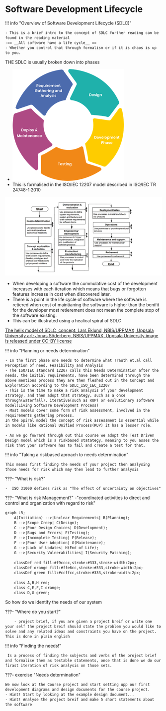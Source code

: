 # Software Development Lifecycle

!!! info "Overview of Software Development Lifecycle (SDLC)"
    
    - This is a brief intro to the concept of SDLC further reading can be found in the reading material
    -== __All software have a life cycle__ ==
    - Whether you control that through formalism or if it is chaos is up to you.
    

THE SDLC is usually broken down into phases
    
- ![Software Development Life Cycle showing the iteratvie nature of SDLC](../../development_design/img/SDLC.png)   
- This is formalised in the ISO/IEC 12207 model described in ISO/IEC TR 24748-1:2010

![ISO/IEC TR 24748-1:2010](../../development_design/img/SDLC_ISO_IEC_12207.png)

- When developing a software the cummulative cost of the development increases with each iteration which means that bugs or forgotten features increase in cost when discovered later.
- There is a point in the life cycle of software where the software is retiered when cost of maintianing the software is higher than the benifit for the developer most retierement does not mean the complete stop of the software existing.
- This can be illustrated using a healical spiral of SDLC

[The helix model of SDLC, concept: Lars Eklund, NBIS/UPPMAX, Uppsala University art: Jonas Söderberg, NBIS/UPPMAX, Uppsala University image is released under CC-BY license](../../development_design/img/helix_legend-01.png)

!!! info "Planning or needs determination"
    
    - In the first phase one needs to determine what Trauth et.al call Perception of need, Feasibility and Analysis 
    - The ISO/IEC standard 12207 calls this Needs Determination after the needs, the initial requirements, have been determined through the above mentions process they are then fleshed out in the Concept and Exploration according to the SDLC_ISO_IEC_12207 
    - This is the time to make a risk analysis of your development strategy, and then adopt that strategy, such as a once through(waterfall), iterative(such as RUP) or evolutionary software model(Living Software Development Process) 
    - Most models cover some form of risk assessment, involved in the requirements gathering process. 
    In the Spiral model the concept of risk assessment is essential while in models like Rational Unified Process(RUP) it has a lesser role.

    - As we go fowrard through out this course we adopt the Test Driven Design model which is a riskbased statategy, meaning to you asses the risk that your software has to fail and create a test for that.

!!! info "Taking a riskbased aproach to needs determination"

    This means first finding the needs of your project then analysing those needs for risk which may then lead to further analysis

???- "What is risk?"
    
    -  ISO 31000 defines risk as "The effect of uncertainty on objectives"

???- "What is risk Management?"
    -"coordinated activities to direct and control and organization with regard to risk"

```mermaid
graph LR;
    A(Initiation) -->|Unclear Requirements| B(Planning);
    B -->|Scope Creep| C(Design);
    C -->|Poor Design Choices| D(Development);
    D -->|Bugs and Errors| E(Testing);
    E -->|Incomplete Testing| F(Release);
    F -->|Poor User Adoption| G(Maintenance);
    G -->|Lack of Updates| H(End of Life);
    G -->|Security Vulnerabilities| I(Security Patching);

    classDef red fill:#f9cccc,stroke:#333,stroke-width:2px;
    classDef orange fill:#ffe6cc,stroke:#333,stroke-width:2px;
    classDef green fill:#ccffcc,stroke:#333,stroke-width:2px;

    class A,B,H red;
    class C,E,F,I orange;
    class D,G green;
```

So how do we identify the needs of our system

???- "Where do you start?"
        
        - project brief, if you are given a project breif or write one your self the project breif should state the problem you would like to solve and any related ideas and constraints you have on the project. This is done in plain english

!!! info "Finding the needs!"

     Is a process of finding the subjects and verbs of the project brief and formalise them as testable statements, once that is done we do our firast iteration of risk analysis on those sets.

???- exercise "Needs determination"
    
    We now look at the Course project and start setting upp our first development diagrams and design documents for the course project.
    - Hint! Start by looking at the example design document...
    - Hint! Analyse the project breif and make 5 short statements about the software
    
